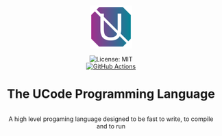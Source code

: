 

<div align="center" style="display:grid;place-items:center;">
<p>
    <a target="_blank"><img width="100" src="Logo.png" alt="Logo"></a>
</p>
<img src="https://img.shields.io/badge/License-MIT-blue.svg" alt="License: MIT">
<a href="[https:https://github.com/LostbBlizzard/UCodeLang/actions](https://github.com/LostbBlizzard/UCodeLang/actions)">
<img src="https://github.com/LostbBlizzard/UCodeLang/workflows/CI/badge.svg" alt="GitHub Actions"></a>
    
<h1>The UCode Programming Language</h1>

A high level progaming language designed to be fast to write, to compile and to run
